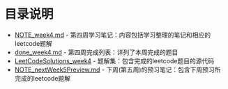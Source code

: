 # 目录说明

- [NOTE_week4.md](https://github.com/dekeshile/algorithm010/blob/master/Week04/NOTE_week4.md)     -    第四周学习笔记：内容包括学习整理的笔记和相应的leetcode题解
- [done_week4.md](https://github.com/dekeshile/algorithm010/blob/master/Week04/done_week4.md)     -    第四周完成列表：详列了本周完成的题目
- [LeetCodeSolutions_week4](https://github.com/dekeshile/algorithm010/blob/master/Week04/LeetCodeSolutions_week4)   -  题解集：包含完成的leetcode题目的源代码
- [NOTE_nextWeek5Preview.md](https://github.com/dekeshile/algorithm010/blob/master/Week04/NOTE_nextWeek5Preview.md)   -  下周(第五周)的预习笔记：包含下周预习所完成的leetcode题解

